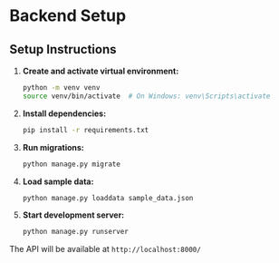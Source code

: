# Backend Setup

## Setup Instructions

1. **Create and activate virtual environment:**
   ```bash
   python -m venv venv
   source venv/bin/activate  # On Windows: venv\Scripts\activate
   ```

2. **Install dependencies:**
   ```bash
   pip install -r requirements.txt
   ```

3. **Run migrations:**
   ```bash
   python manage.py migrate
   ```

4. **Load sample data:**
   ```bash
   python manage.py loaddata sample_data.json
   ```

5. **Start development server:**
   ```bash
   python manage.py runserver
   ```

The API will be available at `http://localhost:8000/`